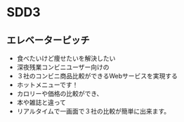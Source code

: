 # SDD3
## エレベーターピッチ
- 食べたいけど痩せたいを解決したい
- 深夜残業コンビニユーザー向けの
- ３社のコンビニ商品比較ができるWebサービスを実現する
- ホットメニューです！
- カロリーや価格の比較ができ、
- 本や雑誌と違って
- リアルタイムで一画面で３社の比較が簡単に出来ます。
